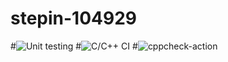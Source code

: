 # stepin-104929
#![Unit testing](https://github.com/Dimanth/stepin-104929/workflows/Unit%20testing/badge.svg)
#![C/C++ CI](https://github.com/Dimanth/stepin-104929/workflows/C/C++%20CI/badge.svg)
#![cppcheck-action](https://github.com/Dimanth/stepin-104929/workflows/cppcheck-action/badge.svg)
